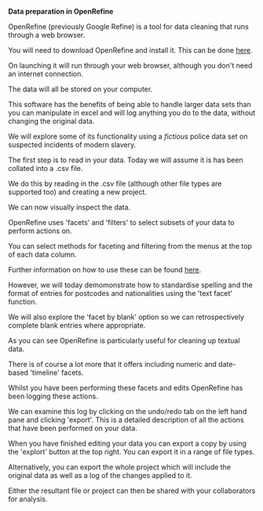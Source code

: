 **Data preparation in OpenRefine**

OpenRefine (previously Google Refine) is a tool for data cleaning that runs through a web browser.

You will need to download OpenRefine and install it. This can be done [here](http://openrefine.org/download.html).

On launching it will run through your web browser, although you don't need an internet connection. 

The data will all be stored on your computer.

This software has the benefits of being able to handle larger data sets than you can manipulate in excel and will log anything you do to the data, without changing the original data.

We will explore some of its functionality using a *fictious* police data set on suspected incidents of modern slavery.

The first step is to read in your data. Today we will assume it is has been collated into a .csv file.

We do this by reading in the .csv file (although other file types are supported too) and creating a new project.

We can now visually inspect the data.

OpenRefine uses 'facets' and 'filters' to select subsets of your data to perform actions on. 

You can select methods for faceting and filtering from the menus at the top of each data column.

Further information on how to use these can be found [here](https://github.com/OpenRefine/OpenRefine/wiki/Screencasts).

However, we will today demomonstrate how to standardise spelling and the format of entries for postcodes and nationalities using the 'text facet' function.

We will also explore the 'facet by blank' option so we can retrospectively complete blank entries where appropriate. 

As you can see OpenRefine is particularly useful for cleaning up textual data.

There is of course a lot more that it offers including numeric and date-based 'timeline' facets.

Whilst you have been performing these facets and edits OpenRefine has been logging these actions.

We can examine this log by clicking on the undo/redo tab on the left hand pane and clicking 'export'. This is a detailed description of all the actions that have been performed on your data.

When you have finished editing your data you can export a copy by using the 'explort' button at the top right. You can export it in a range of file types.

Alternatively, you can export the whole project which will include the original data as well as a log of the changes applied to it.

Either the resultant file or project can then be shared with your collaborators for analysis.
